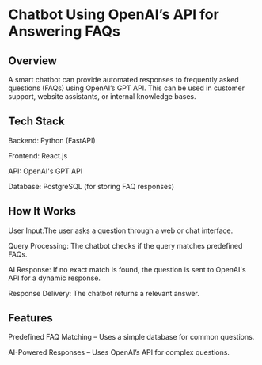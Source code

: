 # Chatbot Using OpenAI’s API for Answering FAQs

## Overview

A smart chatbot can provide automated responses to frequently asked questions (FAQs) using OpenAI’s GPT API. This can be used in customer support, website assistants, or internal knowledge bases.


## Tech Stack

Backend: Python (FastAPI)

Frontend: React.js

API: OpenAI's GPT API

Database: PostgreSQL (for storing FAQ responses)


## How It Works

User Input:The user asks a question through a web or chat interface.

Query Processing: The chatbot checks if the query matches predefined FAQs.

AI Response: If no exact match is found, the question is sent to OpenAI's API for a dynamic response.

Response Delivery: The chatbot returns a relevant answer.



## Features

Predefined FAQ Matching – Uses a simple database for common questions.

AI-Powered Responses – Uses OpenAI’s API for complex questions.
 

 

